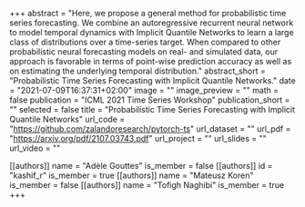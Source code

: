 +++
abstract = "Here, we propose a general method for probabilistic time series forecasting. We combine an autoregressive recurrent neural network to model temporal dynamics with Implicit Quantile Networks to learn a large class of distributions over a time-series target. When compared to other probabilistic neural forecasting models on real- and simulated data, our approach is favorable in terms of point-wise prediction accuracy as well as on estimating the underlying temporal distribution."
abstract_short = "Probabilistic Time Series Forecasting with Implicit Quantile Networks."
date = "2021-07-09T16:37:31+02:00"
image = ""
image_preview = ""
math = false
publication = "ICML 2021 Time Series Workshop"
publication_short = ""
selected = false
title = "Probabilistic Time Series Forecasting with Implicit Quantile Networks"
url_code = "https://github.com/zalandoresearch/pytorch-ts"
url_dataset = ""
url_pdf = "https://arxiv.org/pdf/2107.03743.pdf"
url_project = ""
url_slides = ""
url_video = ""

[[authors]]
    name = "Adèle Gouttes"
    is_member = false
[[authors]]
    id = "kashif_r"
    is_member = true
[[authors]]
    name = "Mateusz Koren"
    is_member = false
[[authors]]
    name = "Tofigh Naghibi"
    is_member = true
+++

